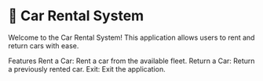 # 🚗 Car Rental System

Welcome to the Car Rental System! This application allows users to rent and return cars with ease.

Features
Rent a Car: Rent a car from the available fleet.
Return a Car: Return a previously rented car.
Exit: Exit the application.

